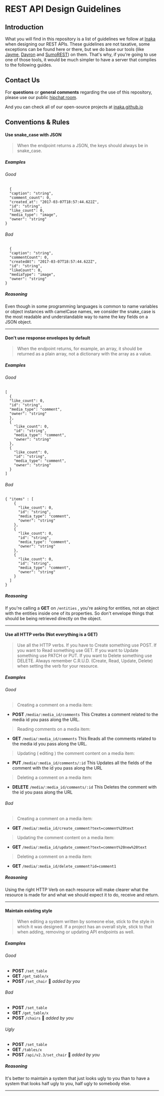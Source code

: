# REST API Design Guidelines

## Introduction
What you will find in this repository is a list of guidelines we follow at [Inaka](http://inaka.net) when designing our REST APIs.
These guidelines are not taxative, some exceptions can be found here or there, but we do base our tools (like [Jayme](http://github.com/inaka/Jayme), [Dayron](http://github.com/inaka/Dayron) and [SumoREST](http://github.com/inaka/sumo_rest)) on them. That's why, if you're going to use one of those tools, it would be much simpler to have a server that complies to the following guides.

## Contact Us

For **questions** or **general comments** regarding the use of this repository, please use our public
[hipchat room](http://inaka.net/hipchat).

And you can check all of our open-source projects at [inaka.github.io](http://inaka.github.io)



## Conventions & Rules

#### Use snake_case with JSON
> When the endpoint returns a JSON, the keys should always be in snake_case.


##### Examples
###### Good

      {
      "caption": "string",
      "comment_count": 0,
      "created_at": "2017-03-07T18:57:44.622Z",
      "id": "string",
      "like_count": 0,
      "media_type": "image",
      "owner": "string"
    }

###### Bad

      {
      "caption": "string",
      "commentCount": 0,
      "createdAt": "2017-03-07T18:57:44.622Z",
      "id": "string",
      "likeCount": 0,
      "mediaType": "image",
      "owner": "string"
    }

##### Reasoning
Even though in some programming languages is common to name variables or object instances with camelCase names, we consider the snake_case is the most readable and understandable way to name the key fields on a JSON object.

---

#### Don't use response envelopes by default
> When the endpoint returns, for example, an array, it should be returned as a plain array, not a dictionary with the array as a value.


##### Examples
###### Good

    [
      {
      "like_count": 0,
      "id": "string",
      "media_type": "comment",
      "owner": "string"
      },
      {
        "like_count": 0,
        "id": "string",
        "media_type": "comment",
        "owner": "string"
      },
      {
        "like_count": 0,
        "id": "string",
        "media_type": "comment",
        "owner": "string"
      }
    ]

###### Bad

    { "items" : [
        {
          "like_count": 0,
          "id": "string",
          "media_type": "comment",
          "owner": "string"
        },
        {
          "like_count": 0,
          "id": "string",
          "media_type": "comment",
          "owner": "string"
        },
        {
          "like_count": 0,
          "id": "string",
          "media_type": "comment",
          "owner": "string"
        }
      ]
    }

##### Reasoning
If you're calling a **GET** on `/entities` , you're asking for entities, not an object with the entities inside one of its properties. So don't envelope things that should be being retrieved directly on the object.

---

#### Use all HTTP verbs (Not everything is a GET)
> Use all the HTTP verbs. If you have to Create something use POST. If you want to Read something use GET. If you want to Update something use PATCH or PUT. If you want to Delete something use DELETE. Always remember C.R.U.D. (Create, Read, Update, Delete) when setting the verb for your resource.


##### Examples
###### Good

>Creating a comment on a media item: 

- **POST** `/media/:media_id/comments`
   This Creates a comment related to the media id you pass along the URL.
> Reading comments on a media item:

- **GET** `/media/:media_id/comments`
   This Reads all the comments related to the media id you pass along the URL.
> Updating ( editing ) the comment content on a media item:

- **PUT**  `/media/:media_id/comments/:id`
   This Updates all the fields of the comment with the id you pass along the URL
> Deleting a comment on a media item:

- **DELETE** `/media/:media_id/comments/:id`
   This Deletes the comment with the id you pass along the URL

###### Bad
> Creating a comment on a media item: 

- **GET** `/media/:media_id/create_comment?text=comment%20text`

> Updating the comment content on a media item:

- **GET**  `/media/:media_id/update_comment?text=comment%20new%20text`
> Deleting a comment on a media item:

- **GET** `/media/:media_id/delete_comment?id=comment1`


##### Reasoning
Using the right HTTP Verb on each resource will make clearer what the resource is made for and what we should expect it to do, receive and return. 

---

#### Maintain existing style
> When editing a system written by someone else, stick to the style in which it was designed. If a project has an overall style, stick to that when adding, removing or updating API endpoints as well.

##### Examples
###### Good

- **POST** `/set_table`
- **GET** `/get_table/x`
- **POST** `/set_chair` ⃪ _added by you_

###### Bad

- **POST** `/set_table`
- **GET** `/get_table/x`
- **POST** `/chairs` ⃪ _added by you_

###### Ugly
- **POST** `/set_table`
- **GET** `/tables/x`
- **POST** `/api/v2.3/set_chair` ⃪ _added by you_

##### Reasoning
It's better to maintain a system that just looks ugly to you than to have a system that looks half ugly to you, half ugly to somebody else.

***